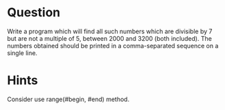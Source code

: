 # Question

Write a program which will find all such numbers which are divisible by 7 but are not a multiple of 5, 
between 2000 and 3200 (both included).
The numbers obtained should be printed in a comma-separated sequence on a single line.

# Hints

Consider use range(#begin, #end) method.
